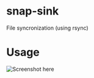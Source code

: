 # snap-sink
File syncronization (using rsync)

# Usage
![Screenshot here](http://i.imgbox.com/CJoUQoLO.png "Usage example")
